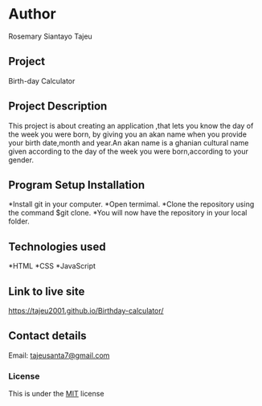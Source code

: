 # Author
Rosemary Siantayo Tajeu

## Project
Birth-day Calculator

## Project Description
This project is about  creating an application ,that lets you know the day of the week you were born, by giving you an akan name when you provide your birth date,month and year.An akan name is a ghanian cultural name given according to the day of the week you were born,according to your gender.

## Program Setup Installation
*Install git in your computer.
*Open termimal.
*Clone the repository using the command $git clone.
*You will now have the repository in your local folder.
 
## Technologies used
*HTML
*CSS
*JavaScript
## Link to live site
https://tajeu2001.github.io/Birthday-calculator/
## Contact details
Email: tajeusanta7@gmail.com
### License
This is under the [MIT](LICENSE) license 
